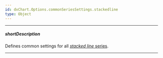 ```yaml
---
id: dxChart.Options.commonSeriesSettings.stackedline
type: Object
---
```

---
##### shortDescription
Defines common settings for all [*stacked line* series](/api-reference/20%20Data%20Visualization%20Widgets/dxChart/5%20Series%20Types/StackedLineSeries '/Documentation/ApiReference/UI_Components/dxChart/Series_Types/StackedLineSeries/').

---
